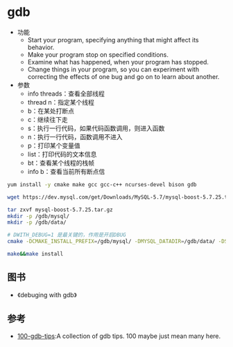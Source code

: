 # gdb

* 功能
  - Start your program, specifying anything that might affect its behavior.
  - Make your program stop on specified conditions.
  - Examine what has happened, when your program has stopped.
  - Change things in your program, so you can experiment with correcting the effects of one bug and go on to learn about another.
* 参数
  - info threads：查看全部线程
  - thread n：指定某个线程
  - b：在某处打断点
  - c：继续往下走
  - s：执行一行代码，如果代码函数调用，则进入函数
  - n：执行一行代码，函数调用不进入
  - p：打印某个变量值
  - list：打印代码的文本信息
  - bt：查看某个线程的栈帧
  - info b：查看当前所有断点信

```sh
yum install -y cmake make gcc gcc-c++ ncurses-devel bison gdb

wget https://dev.mysql.com/get/Downloads/MySQL-5.7/mysql-boost-5.7.25.tar.gz

tar zxvf mysql-boost-5.7.25.tar.gz
mkdir -p /gdb/mysql/
mkdir -p /gdb/data/

# DWITH_DEBUG=1 是最关键的，作用是开启DBUG
cmake -DCMAKE_INSTALL_PREFIX=/gdb/mysql/ -DMYSQL_DATADIR=/gdb/data/ -DSYSCONFDIR=/gdb/mysql/ -DWITH_INNOBASE_STORAGE_ENGINE=1 -DWITH_ARCHIVE_STORAGE_ENGINE=1 -DWITH_BLACKHOLE_STORAGE_ENGINE=1 -DWITH_FEDERATED_STORAGE_ENGINE=1 -DWITH_PARTITION_STORAGE_ENGINE=1 -DMYSQL_UNIX_ADDR=/gdb/mysql/mysql3.sock -DMYSQL_TCP_PORT=3306 -DENABLED_LOCAL_INFILE=1 -DEXTRA_CHARSETS=all -DDEFAULT_CHARSET=utf8 -DDEFAULT_COLLATION=utf8_general_ci -DMYSQL_USER=mysql -DWITH_BINLOG_PREALLOC=ON -DWITH_BOOST=/gdb/mysql-5.7.25/boost/boost_1_59_0 -DWITH_DEBUG=1

make&&make install
```

## 图书

* 《debuging with gdb》

## 参考

* [100-gdb-tips](https://github.com/hellogcc/100-gdb-tips):A collection of gdb tips. 100 maybe just mean many here.
